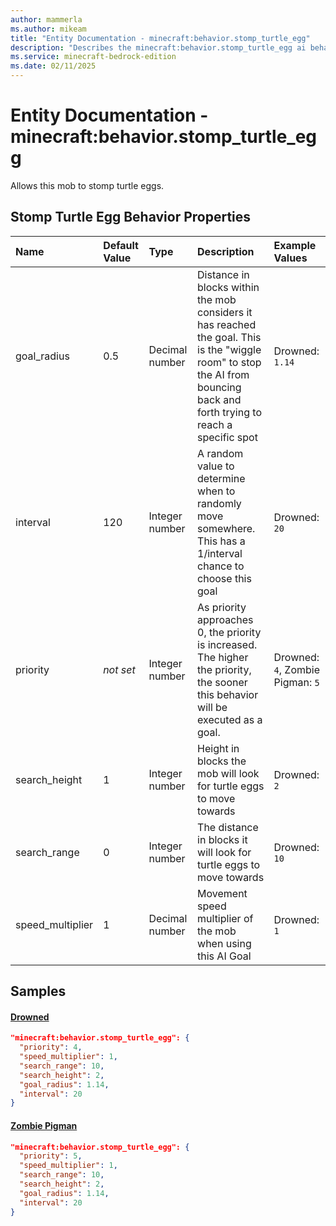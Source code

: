 ```yaml
---
author: mammerla
ms.author: mikeam
title: "Entity Documentation - minecraft:behavior.stomp_turtle_egg"
description: "Describes the minecraft:behavior.stomp_turtle_egg ai behavior component"
ms.service: minecraft-bedrock-edition
ms.date: 02/11/2025 
---
```


# Entity Documentation - minecraft:behavior.stomp_turtle_egg

Allows this mob to stomp turtle eggs.


## Stomp Turtle Egg Behavior Properties

|Name       |Default Value |Type |Description |Example Values |
|:----------|:-------------|:----|:-----------|:------------- |
| goal_radius | 0.5 | Decimal number | Distance in blocks within the mob considers it has reached the goal. This is the "wiggle room" to stop the AI from bouncing back and forth trying to reach a specific spot | Drowned: `1.14` | 
| interval | 120 | Integer number | A random value to determine when to randomly move somewhere. This has a 1/interval chance to choose this goal | Drowned: `20` | 
| priority | *not set* | Integer number | As priority approaches 0, the priority is increased. The higher the priority, the sooner this behavior will be executed as a goal. | Drowned: `4`, Zombie Pigman: `5` | 
| search_height | 1 | Integer number | Height in blocks the mob will look for turtle eggs to move towards | Drowned: `2` | 
| search_range | 0 | Integer number | The distance in blocks it will look for turtle eggs to move towards | Drowned: `10` | 
| speed_multiplier | 1 | Decimal number | Movement speed multiplier of the mob when using this AI Goal | Drowned: `1` | 

## Samples

#### [Drowned](https://github.com/Mojang/bedrock-samples/tree/preview/behavior_pack/entities/drowned.json)


```json
"minecraft:behavior.stomp_turtle_egg": {
  "priority": 4,
  "speed_multiplier": 1,
  "search_range": 10,
  "search_height": 2,
  "goal_radius": 1.14,
  "interval": 20
}
```

#### [Zombie Pigman](https://github.com/Mojang/bedrock-samples/tree/preview/behavior_pack/entities/zombie_pigman.json)


```json
"minecraft:behavior.stomp_turtle_egg": {
  "priority": 5,
  "speed_multiplier": 1,
  "search_range": 10,
  "search_height": 2,
  "goal_radius": 1.14,
  "interval": 20
}
```
